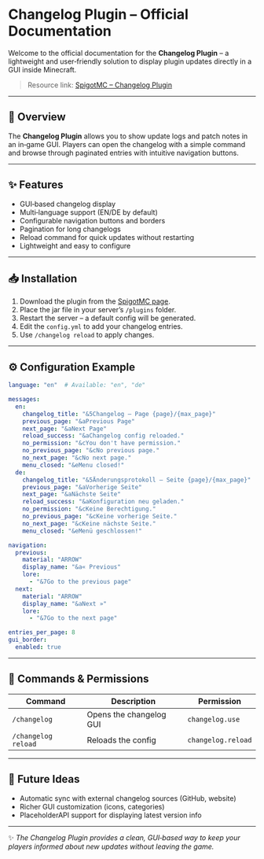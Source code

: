 # Changelog Plugin – Official Documentation

Welcome to the official documentation for the **Changelog Plugin** – a lightweight and user‑friendly solution to display plugin updates directly in a GUI inside Minecraft.

> Resource link: [SpigotMC – Changelog Plugin](https://www.spigotmc.org/resources/changelog-plugin-%E2%80%93-anzeige-von-updates-in-einer-gui.123100/)

---

## 📌 Overview

The **Changelog Plugin** allows you to show update logs and patch notes in an in‑game GUI. Players can open the changelog with a simple command and browse through paginated entries with intuitive navigation buttons.

---

## ✨ Features

* GUI‑based changelog display
* Multi‑language support (EN/DE by default)
* Configurable navigation buttons and borders
* Pagination for long changelogs
* Reload command for quick updates without restarting
* Lightweight and easy to configure

---

## 📥 Installation

1. Download the plugin from the [SpigotMC page](https://www.spigotmc.org/resources/changelog-plugin-%E2%80%93-anzeige-von-updates-in-einer-gui.123100/).
2. Place the jar file in your server’s `/plugins` folder.
3. Restart the server – a default config will be generated.
4. Edit the `config.yml` to add your changelog entries.
5. Use `/changelog reload` to apply changes.

---

## ⚙️ Configuration Example

```yaml
language: "en"  # Available: "en", "de"

messages:
  en:
    changelog_title: "&5Changelog – Page {page}/{max_page}"
    previous_page: "&aPrevious Page"
    next_page: "&aNext Page"
    reload_success: "&aChangelog config reloaded."
    no_permission: "&cYou don't have permission."
    no_previous_page: "&cNo previous page."
    no_next_page: "&cNo next page."
    menu_closed: "&eMenu closed!"
  de:
    changelog_title: "&5Änderungsprotokoll – Seite {page}/{max_page}"
    previous_page: "&aVorherige Seite"
    next_page: "&aNächste Seite"
    reload_success: "&aKonfiguration neu geladen."
    no_permission: "&cKeine Berechtigung."
    no_previous_page: "&cKeine vorherige Seite."
    no_next_page: "&cKeine nächste Seite."
    menu_closed: "&eMenü geschlossen!"

navigation:
  previous:
    material: "ARROW"
    display_name: "&a« Previous"
    lore:
      - "&7Go to the previous page"
  next:
    material: "ARROW"
    display_name: "&aNext »"
    lore:
      - "&7Go to the next page"

entries_per_page: 8
gui_border:
  enabled: true
```

---

## 🔧 Commands & Permissions

| Command             | Description             | Permission         |
| ------------------- | ----------------------- | ------------------ |
| `/changelog`        | Opens the changelog GUI | `changelog.use`    |
| `/changelog reload` | Reloads the config      | `changelog.reload` |

---

## 🌟 Future Ideas

* Automatic sync with external changelog sources (GitHub, website)
* Richer GUI customization (icons, categories)
* PlaceholderAPI support for displaying latest version info

---

✨ *The Changelog Plugin provides a clean, GUI‑based way to keep your players informed about new updates without leaving the game.*
